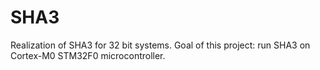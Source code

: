 # SHA3
Realization of SHA3 for 32 bit systems. Goal of this project: run SHA3 on Cortex-M0 STM32F0 microcontroller.
